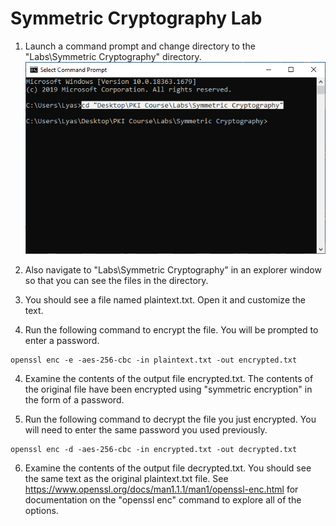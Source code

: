 
# Symmetric Cryptography Lab

1. Launch a command prompt and change directory to the "Labs\Symmetric Cryptography" directory.  
![cd_cmd](./images/cd_cmd.png)
2. Also navigate to "Labs\Symmetric Cryptography" in an explorer window so that you can see the files in the directory.

2. You should see a file named plaintext.txt. Open it and customize the text.

3. Run the following command to encrypt the file. You will be prompted to enter a password.
```
openssl enc -e -aes-256-cbc -in plaintext.txt -out encrypted.txt
```

4. Examine the contents of the output file encrypted.txt. The contents of the original file have been encrypted using "symmetric encryption" in the form of a password.

5. Run the following command to decrypt the file you just encrypted. You will need to enter the same password you used previously.
```
openssl enc -d -aes-256-cbc -in encrypted.txt -out decrypted.txt
```
6. Examine the contents of the output file decrypted.txt. You should see the same text as the original plaintext.txt file. See https://www.openssl.org/docs/man1.1.1/man1/openssl-enc.html for documentation on the "openssl enc" command to explore all of the options.